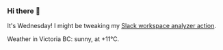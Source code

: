 ### Hi there :wave:

It's Wednesday! I might be tweaking my [Slack workspace analyzer action](https://github.com/bewuethr/slack-analyzer).

Weather in Victoria BC: sunny, at +11°C.
